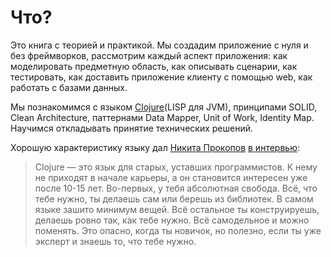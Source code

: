 # Что?

Это книга с теорией и практикой. Мы создадим приложение с нуля и без фреймворков,
рассмотрим каждый аспект приложения:
как моделировать предметную область, как описывать сценарии, как тестировать,
как доставить приложение клиенту с помощью web, как работать с базами данных.

Мы познакомимся с языком [Clojure](https://clojure.org/)(LISP для JVM),
принципами SOLID, Clean Architecture,
паттернами Data Mapper, Unit of Work, Identity Map. Научимся откладывать принятие технических решений.

Хорошую характеристику языку дал
[Никита Прокопов](https://tonsky.livejournal.com/)
[в интервью](https://habr.com/company/oleg-bunin/blog/420147/):

> Clojure — это язык для старых, уставших программистов.
> К нему не приходят в начале карьеры, а он становится интересен уже после 10-15 лет.
> Во-первых, у тебя абсолютная свобода.
> Всё, что тебе нужно, ты делаешь сам или берешь из библиотек.
> В самом языке зашито минимум вещей. Всё остальное ты конструируешь, делаешь ровно так, как тебе нужно.
> Всё самодельное и можно поменять.
> Это опасно, когда ты новичок, но полезно, если ты уже эксперт и знаешь то, что тебе нужно.
